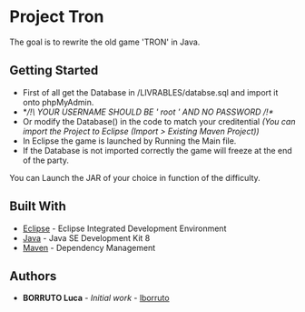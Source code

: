 # Project Tron

The goal is to rewrite the old game 'TRON' in Java.

## Getting Started

* First of all get the Database in /LIVRABLES/databse.sql and import it onto phpMyAdmin.
* **/!\ YOUR USERNAME SHOULD BE ' root ' AND NO PASSWORD /!\**
* Or modify the Database() in the code to match your creditential *(You can import the Project to Eclipse (Import > Existing Maven Project))*
* In Eclipse the game is launched by Running the Main file.
* If the Database is not imported correctly the game will freeze at the end of the party.

You can Launch the JAR of your choice in function of the difficulty.

## Built With

* [Eclipse](https://www.eclipse.org/) - Eclipse Integrated Development Environment
* [Java](http://www.oracle.com/technetwork/java/javase/downloads/jdk8-downloads-2133151.html) - Java SE Development Kit 8
* [Maven](https://maven.apache.org/) - Dependency Management

## Authors

* **BORRUTO Luca** - *Initial work* - [lborruto](https://github.com/lborruto)
